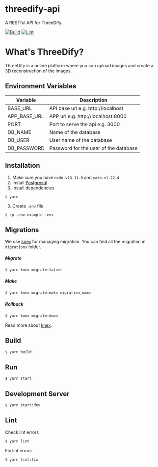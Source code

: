 # threedify-api

A RESTful API for ThreeDify.

[![Build](https://github.com/silwalanish/ThreeDify-api/workflows/Build/badge.svg)](https://github.com/silwalanish/ThreeDify-api/actions)
[![Lint](https://github.com/silwalanish/ThreeDify-api/workflows/Lint%20Check/badge.svg)](https://github.com/silwalanish/ThreeDify-api/actions)

# What's ThreeDify?

ThreeDify is a online platform where you can upload images and create a 3D reconstruction of the images.

## Environment Variables

| Variable                | Description                           |
| ----------------------- | ------------------------------------- |
| BASE_URL                | API base url e.g. http://localhost    |
| APP_BASE_URL            | APP url e.g. http://localhost:8000    |
| PORT                    | Port to serve the api e.g. 3000       |
| DB_NAME                 | Name of the database                  |
| DB_USER                 | User name of the database             |
| DB_PASSWORD             | Password for the user of the database |

## Installation

1. Make sure you have `node-v13.11.0` and `yarn-v1.22.4`
2. Install [Postgresql](https://www.postgresql.org/download/)
3. Install dependencies

```
$ yarn
```

3. Create `.env` file

```
$ cp .env.example .env
```

## Migrations

We use [knex](http://knexjs.org/) for managing migration. You can find all the migration in `migrations` folder.

##### Migrate

```bash
$ yarn knex migrate:latest
```

##### Make

```bash
$ yarn knex migrate:make migration_name
```

##### Rollback

```bash
$ yarn knex migrate:down
```

Read more about [knex](http://knexjs.org/).

## Build

```bash
$ yarn build
```

## Run

```bash
$ yarn start
```

## Development Server

```bash
$ yarn start:dev
```

## Lint

Check lint errors

```bash
$ yarn lint
```

Fix lint errors

```bash
$ yarn lint:fix
```

